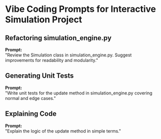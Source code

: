 # Vibe Coding Prompts for Interactive Simulation Project

## Refactoring simulation_engine.py

**Prompt:**  
"Review the Simulation class in simulation_engine.py. Suggest improvements for readability and modularity."

## Generating Unit Tests

**Prompt:**  
"Write unit tests for the update method in simulation_engine.py covering normal and edge cases."

## Explaining Code

**Prompt:**  
"Explain the logic of the update method in simple terms."
